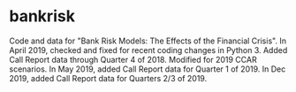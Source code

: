 # bankrisk
Code and data for "Bank Risk Models: The Effects of the Financial Crisis".
In April 2019, checked and fixed for recent coding changes in Python 3.  Added Call Report data through Quarter 4 of 2018.  Modified for 2019 CCAR scenarios. 
In May 2019, added Call Report data for Quarter 1 of 2019. 
In Dec 2019, added Call Report data for Quarters 2/3 of 2019.